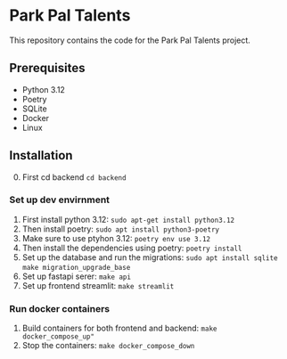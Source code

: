 # Park Pal Talents

This repository contains the code for the Park Pal Talents project.

## Prerequisites

- Python 3.12
- Poetry
- SQLite
- Docker
- Linux

## Installation
0. First cd backend
``cd backend``
### Set up dev envirnment
1. First install python 3.12:
``sudo apt-get install python3.12``
2. Then install poetry:
``sudo apt install python3-poetry``
3. Make sure to use ptyhon 3.12:
``poetry env use 3.12``
4. Then install the dependencies using poetry:
``poetry install``
5. Set up the database and run the migrations:
``sudo apt install sqlite``
``make migration_upgrade_base``
6. Set up fastapi serer:
``make api``
7. Set up frontend streamlit:
``make streamlit``

### Run docker containers
1. Build containers for both frontend and backend:
``make docker_compose_up"``
2. Stop the containers:
``make docker_compose_down``